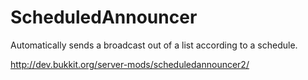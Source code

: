 ScheduledAnnouncer
==================

Automatically sends a broadcast out of a list according to a schedule.

http://dev.bukkit.org/server-mods/scheduledannouncer2/
